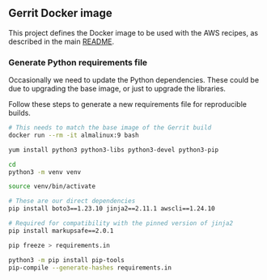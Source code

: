 ## Gerrit Docker image

This project defines the Docker image to be used with the AWS recipes, as described in the main
[README](../README.md).

### Generate Python requirements file

Occasionally we need to update the Python dependencies. These could be due to upgrading the base
image, or just to upgrade the libraries.

Follow these steps to generate a new requirements file for reproducible builds.

```bash
# This needs to match the base image of the Gerrit build
docker run --rm -it almalinux:9 bash

yum install python3 python3-libs python3-devel python3-pip

cd
python3 -m venv venv

source venv/bin/activate

# These are our direct dependencies
pip install boto3==1.23.10 jinja2==2.11.1 awscli==1.24.10

# Required for compatibility with the pinned version of jinja2
pip install markupsafe==2.0.1

pip freeze > requirements.in

python3 -m pip install pip-tools
pip-compile --generate-hashes requirements.in
```
